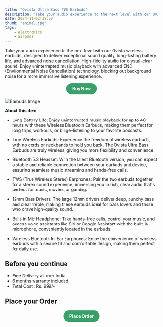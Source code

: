 ```yaml
---
title: "Ovista Ultra Bass TWS Earbuds"
description: "Take your audio experience to the next level with our Ovista wireless earbuds."
date: 2024-11-02T18:50
thumb: "animal.jpg"
tags: 
    - electronics
    - airpods
---
```


Take your audio experience to the next level with our Ovista wireless earbuds, designed to deliver exceptional sound quality, long-lasting battery life, and advanced noise cancellation. High-fidelity audio for crystal-clear sound. Enjoy uninterrupted music playback with advanced ENC (Environmental Noise Cancellation) technology, blocking out background noise for a more immersive listening experience.

<div style="text-align: center;">
    <a href="https://rzp.io/rzp/ovista-animal" target="_blank" style="display: inline-block; background-color: #38a169; color: white; font-weight: bold; padding: 10px 20px; border-radius: 9999px; text-align: center; text-decoration: none;">Buy Now</a>
</div>

![Earbuds Image](https://cdn.shopify.com/s/files/1/0551/0702/7034/files/True_Wireless_Headphones_20240708_184948_0000.png?v=1724227749)

__About this item__

- Long Battery Life: Enjoy uninterrupted music playback for up to 40 hours with these Wireless Bluetooth Earbuds, making them perfect for long trips, workouts, or binge-listening to your favorite podcasts.

- True Wireless Earbuds: Experience the freedom of wireless earbuds, with no cords or neckbands to hold you back. The Ovista Ultra Bass Earbuds are truly wireless, giving you more flexibility and convenience.

- Bluetooth 5.3 Headset: With the latest Bluetooth version, you can expect a stable and reliable connection between your earbuds and device, ensuring seamless music streaming and hands-free calls.

- TWS (True Wireless Stereo) Earphones: Pair the two earbuds together for a stereo sound experience, immersing you in rich, clear audio that's perfect for music, movies, or gaming.

- 12mm Bass Drivers: The large 12mm drivers deliver deep, punchy bass and clear treble, making these earbuds ideal for bass lovers and those who crave high-quality sound.

- Built-in Mic Headphone: Take hands-free calls, control your music, and access voice assistants like Siri or Google Assistant with the built-in microphone, conveniently located in the earbuds.

- Wireless Bluetooth In-Ear Earphones: Enjoy the convenience of wireless earbuds with a secure fit and comfortable design, making them perfect for daily use.

## Before you continue

- Free Delivery all over India
- 6 months warranty included
- Total Cost : Rs. 999/-

## Place your Order

<div style="text-align: center;">
    <a href="https://rzp.io/rzp/ovista-animal" target="_blank" style="display: inline-block; background-color: #38a169; color: white; font-weight: bold; padding: 10px 20px; border-radius: 9999px; text-align: center; text-decoration: none;">Place Order</a>
</div>